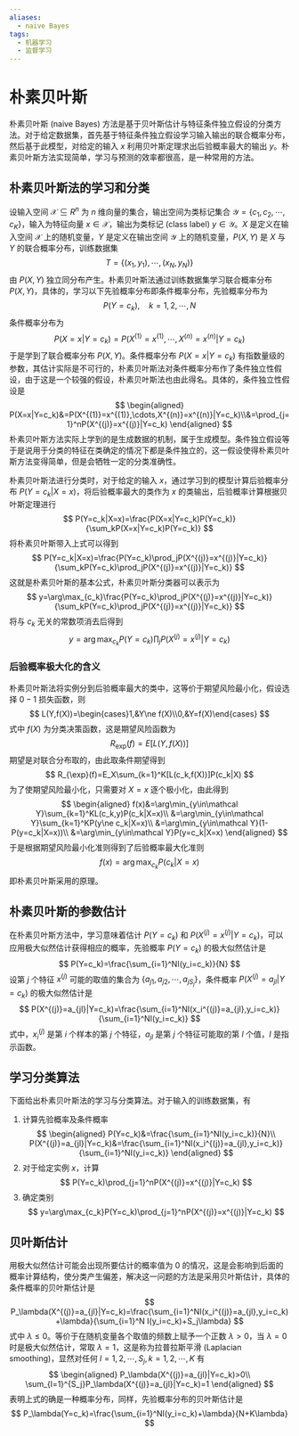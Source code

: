 ```yaml
---
aliases:
  - naive Bayes
tags:
  - 机器学习
  - 监督学习
---
```


# 朴素贝叶斯

朴素贝叶斯 (naive Bayes) 方法是基于贝叶斯估计与特征条件独立假设的分类方法。对于给定数据集，首先基于特征条件独立假设学习输入输出的联合概率分布，然后基于此模型，对给定的输入 $x$ 利用贝叶斯定理求出后验概率最大的输出 $y$。朴素贝叶斯方法实现简单，学习与预测的效率都很高，是一种常用的方法。

## 朴素贝叶斯法的学习和分类

设输入空间 $\mathcal X\subseteq R^n$ 为 $n$ 维向量的集合，输出空间为类标记集合 $\mathcal Y=\{c_1,c_2,\cdots,c_K\}$，输入为特征向量 $x\in\mathcal X$，输出为类标记 (class label) $y\in\mathcal Y$。$X$ 是定义在输入空间 $\mathcal X$ 上的随机变量，$Y$ 是定义在输出空间 $\mathcal Y$ 上的随机变量，$P(X,Y)$ 是 $X$ 与 $Y$ 的联合概率分布，训练数据集
$$
T=\{(x_1,y_1),\cdots,(x_N,y_N)\}
$$
由 $P(X,Y)$ 独立同分布产生。朴素贝叶斯法通过训练数据集学习联合概率分布 $P(X,Y)$，具体的，学习以下先验概率分布即条件概率分布，先验概率分布为
$$
P(Y=c_k),\quad k=1,2,\cdots,N
$$
条件概率分布为
$$
P(X=x|Y=c_k)=P(X^{(1)}=x^{(1)},\cdots,X^{(n)}=x^{(n)}|Y=c_k)
$$
于是学到了联合概率分布 $P(X,Y)$。条件概率分布 $P(X=x|Y=c_k)$ 有指数量级的参数，其估计实际是不可行的，朴素贝叶斯法对条件概率分布作了条件独立性假设，由于这是一个较强的假设，朴素贝叶斯法也由此得名。具体的，条件独立性假设是
$$
\begin{aligned}
P(X=x|Y=c_k)&=P(X^{(1)}=x^{(1)},\cdots,X^{(n)}=x^{(n)}|Y=c_k)\\&=\prod_{j=1}^nP(X^{(j)}=x^{(j)}|Y=c_k)
\end{aligned}
$$
朴素贝叶斯方法实际上学到的是生成数据的机制，属于生成模型。条件独立假设等于是说用于分类的特征在类确定的情况下都是条件独立的，这一假设使得朴素贝叶斯方法变得简单，但是会牺牲一定的分类准确性。

朴素贝叶斯法进行分类时，对于给定的输入 $x$，通过学习到的模型计算后验概率分布 $P(Y=c_k|X=x)$，将后验概率最大的类作为 $x$ 的类输出，后验概率计算根据贝叶斯定理进行
$$
P(Y=c_k|X=x)=\frac{P(X=x|Y=c_k)P(Y=c_k)}{\sum_kP(X=x|Y=c_k)P(Y=c_k)}
$$
将朴素贝叶斯带入上式可以得到
$$
P(Y=c_k|X=x)=\frac{P(Y=c_k)\prod_jP(X^{(j)}=x^{(j)}|Y=c_k)}{\sum_kP(Y=c_k)\prod_jP(X^{(j)}=x^{(j)}|Y=c_k)}
$$
这就是朴素贝叶斯的基本公式，朴素贝叶斯分类器可以表示为
$$
y=\arg\max_{c_k}\frac{P(Y=c_k)\prod_jP(X^{(j)}=x^{(j)}|Y=c_k)}{\sum_kP(Y=c_k)\prod_jP(X^{(j)}=x^{(j)}|Y=c_k)}
$$
将与 $c_k$ 无关的常数项消去后得到
$$
y=\arg\max_{c_k}P(Y=c_k)\prod_jP(X^{(j)}=x^{(j)}|Y=c_k)
$$

### 后验概率极大化的含义

朴素贝叶斯法将实例分到后验概率最大的类中，这等价于期望风险最小化，假设选择 $0-1$ 损失函数，则
$$
L(Y,f(X))=\begin{cases}1,&Y\ne f(X)\\0,&Y=f(X)\end{cases}
$$
式中 $f(X)$ 为分类决策函数，这是期望风险函数为
$$
R_{\exp}(f)=E[L(Y,f(X))]
$$
期望是对联合分布取的，由此取条件期望得到
$$
R_{\exp}(f)=E_X\sum_{k=1}^K[L(c_k,f(X))]P(c_k|X)
$$
为了使期望风险最小化，只需要对 $X=x$ 逐个极小化，由此得到
$$
\begin{aligned}
f(x)&=\arg\min_{y\in\mathcal Y}\sum_{k=1}^KL(c_k,y)P(c_k|X=x)\\
&=\arg\min_{y\in\mathcal Y}\sum_{k=1}^KP(y\ne c_k|X=x)\\
&=\arg\min_{y\in\mathcal Y}(1-P(y=c_k|X=x))\\
&=\arg\min_{y\in\mathcal Y}P(y=c_k|X=x)
\end{aligned}
$$
于是根据期望风险最小化准则得到了后验概率最大化准则
$$
f(x)=\arg\max_{c_k}P(c_k|X=x)
$$
即朴素贝叶斯采用的原理。

## 朴素贝叶斯的参数估计

在朴素贝叶斯方法中，学习意味着估计 $P(Y=c_k)$ 和 $P(X^{(j)}=x^{(j)}|Y=c_k)$，可以应用极大似然估计获得相应的概率，先验概率 $P(Y=c_k)$ 的极大似然估计是
$$
P(Y=c_k)=\frac{\sum_{i=1}^NI(y_i=c_k)}{N}
$$
设第 $j$ 个特征 $x^{(j)}$ 可能的取值的集合为 $\{a_{j1},a_{j2},\cdots,a_{jS_j}\}$，条件概率 $P(X^{(j)}=a_{jl}|Y=c_k)$ 的极大似然估计是
$$
P(X^{(j)}=a_{jl}|Y=c_k)=\frac{\sum_{i=1}^NI(x_i^{(j)}=a_{jl},y_i=c_k)}{\sum_{i=1}^NI(y_i=c_k)}
$$
式中，$x_i^{(j)}$ 是第 $i$ 个样本的第 $j$ 个特征，$a_{jl}$ 是第 $j$ 个特征可能取的第 $l$ 个值，$I$ 是指示函数。

## 学习分类算法

下面给出朴素贝叶斯法的学习与分类算法。对于输入的训练数据集，有
1. 计算先验概率及条件概率
   $$
   \begin{aligned}
P(Y=c_k)&=\frac{\sum_{i=1}^NI(y_i=c_k)}{N}\\
P(X^{(j)}=a_{jl}|Y=c_k)&=\frac{\sum_{i=1}^NI(x_i^{(j)}=a_{jl},y_i=c_k)}{\sum_{i=1}^NI(y_i=c_k)}
\end{aligned}
$$
2. 对于给定实例 $x$，计算
$$
P(Y=c_k)\prod_{j=1}^nP(X^{(j)}=x^{(j)}|Y=c_k)
$$
3. 确定类别
$$
y=\arg\max_{c_k}P(Y=c_k)\prod_{j=1}^nP(X^{(j)}=x^{(j)}|Y=c_k)
$$
## 贝叶斯估计

用极大似然估计可能会出现所要估计的概率值为 0 的情况，这是会影响到后面的概率计算结构，使分类产生偏差，解决这一问题的方法是采用贝叶斯估计，具体的条件概率的贝叶斯估计是
$$
P_\lambda(X^{(j)}=a_{jl}|Y=c_k)=\frac{\sum_{i=1}^NI(x_i^{(j)}=a_{jl},y_i=c_k)+\lambda}{\sum_{i=1}^N I(y_i=c_k)+S_j\lambda}
$$
式中 $\lambda\leqslant0$。等价于在随机变量各个取值的频数上赋予一个正数 $\lambda>0$，当 $\lambda=0$ 时是极大似然估计，常取 $\lambda=1$，这是称为拉普拉斯平滑 (Laplacian smoothing)，显然对任何 $l=1,2,\cdots,S_j,k=1,2,\cdots,K$ 有
$$
\begin{aligned}
P_\lambda(X^{(j)}=a_{jl}|Y=c_k)>0\\
\sum_{l=1}^{S_j}P_\lambda(X^{(j)}=a_{jl}|Y=c_k)=1
\end{aligned}
$$
表明上式的确是一种概率分布，同样，先验概率分布的贝叶斯估计是
$$
P_\lambda(Y=c_k)=\frac{\sum_{i=1}^NI(y_i=c_k)+\lambda}{N+K\lambda}
$$
